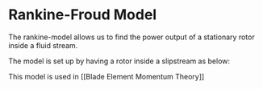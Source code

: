 # Rankine-Froud Model

The rankine-model allows us to find the power output of a stationary rotor inside a fluid stream.

The model is set up by having a rotor inside a slipstream as below:

This model is used in [[Blade Element Momentum Theory]]

